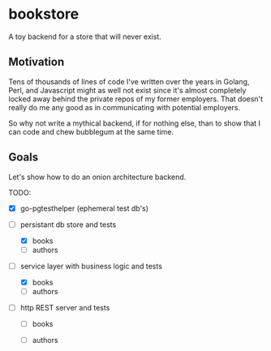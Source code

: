 # bookstore
A toy backend for a store that will never exist.

<a name="Motivation"></a>

## Motivation
Tens of thousands of lines of code I've written over the years in Golang, Perl, and Javascript might as well not exist since it's almost completely locked away behind the private repos of my former employers. That doesn't really do me any good as in communicating with potential employers.

So why not write a mythical backend, if for nothing else, than to show that I can code and chew bubblegum at the same time.

## Goals
Let's show how to do an onion architecture backend.

TODO:

- [x] go-pgtesthelper (ephemeral test db's)

- [ ] persistant db store and tests
  - [x] books
  - [ ] authors
- [ ] service layer with business logic and tests
  - [x] books
  - [ ] authors
- [ ] http REST server and tests
  - [ ] books
  - [ ] authors

